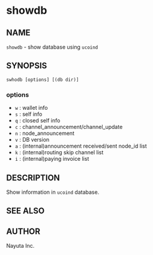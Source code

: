 # showdb

## NAME

`showdb` - show database using `ucoind`

## SYNOPSIS

    swhodb [options] [(db dir)]

### options

* `w` : wallet info
* `s` : self info
* `q` : closed self info
* `c` : channel_announcement/channel_update
* `n` : node_announcement
* `v` : DB version
* `a` : (internal)announcement received/sent node_id list
* `k` : (internal)routing skip channel list
* `i` : (internal)paying invoice list

## DESCRIPTION

Show information in `ucoind` database.

## SEE ALSO

## AUTHOR

Nayuta Inc.
